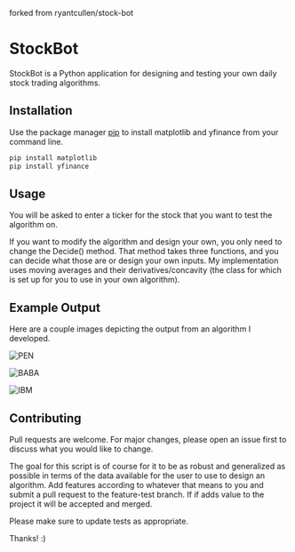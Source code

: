 forked from ryantcullen/stock-bot
# StockBot

StockBot is a Python application for designing and testing your own daily stock trading algorithms.

## Installation

Use the package manager [pip](https://pip.pypa.io/en/stable/) to install matplotlib and yfinance from your command line.

```bash
pip install matplotlib
pip install yfinance
```

## Usage
You will be asked to enter a ticker for the stock that you want to test the algorithm on.

If you want to modify the algorithm and design your own, you only need to change the Decide() method. That method takes three functions, and you can decide what those are or design your own inputs. My implementation uses moving averages and their derivatives/concavity (the class for which is set up for you to use in your own algorithm).

## Example Output
Here are a couple images depicting the output from an algorithm I developed. 

![PEN](https://github.com/ryantcullen/stock-bot/blob/master/Example%20Pictures/B4myQ0t.png?raw=true)

![BABA](https://github.com/ryantcullen/stock-bot/blob/master/Example%20Pictures/TwOShiK.png?raw=true)

![IBM](https://github.com/ryantcullen/stock-bot/blob/master/Example%20Pictures/lhWY5yX.png?raw=true)


## Contributing
Pull requests are welcome. For major changes, please open an issue first to discuss what you would like to change.

The goal for this script is of course for it to be as robust and generalized as possible in terms of the data available for the user to use to design an algorithm. Add features according to whatever that means to you and submit a pull request to the feature-test branch. If if adds value to the project it will be accepted and merged. 

Please make sure to update tests as appropriate.

Thanks!  :)


